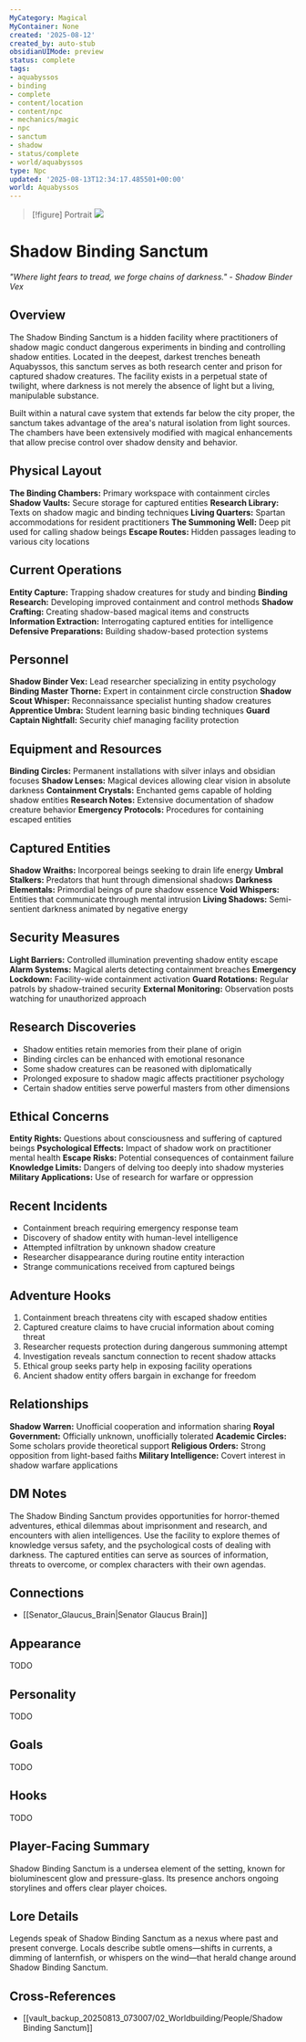 ```yaml
---
MyCategory: Magical
MyContainer: None
created: '2025-08-12'
created_by: auto-stub
obsidianUIMode: preview
status: complete
tags:
- aquabyssos
- binding
- complete
- content/location
- content/npc
- mechanics/magic
- npc
- sanctum
- shadow
- status/complete
- world/aquabyssos
type: Npc
updated: '2025-08-13T12:34:17.485501+00:00'
world: Aquabyssos
---
```




> [!figure] Portrait
![](04_Resources/Assets/Portraits/portrait-npc-shadow-binding-sanctum-shadow-binding-sanctum.svg)





# Shadow Binding Sanctum

*"Where light fears to tread, we forge chains of darkness." - Shadow Binder Vex*

## Overview
The Shadow Binding Sanctum is a hidden facility where practitioners of shadow magic conduct dangerous experiments in binding and controlling shadow entities. Located in the deepest, darkest trenches beneath Aquabyssos, this sanctum serves as both research center and prison for captured shadow creatures. The facility exists in a perpetual state of twilight, where darkness is not merely the absence of light but a living, manipulable substance.

Built within a natural cave system that extends far below the city proper, the sanctum takes advantage of the area's natural isolation from light sources. The chambers have been extensively modified with magical enhancements that allow precise control over shadow density and behavior.

## Physical Layout
**The Binding Chambers:** Primary workspace with containment circles
**Shadow Vaults:** Secure storage for captured entities
**Research Library:** Texts on shadow magic and binding techniques
**Living Quarters:** Spartan accommodations for resident practitioners
**The Summoning Well:** Deep pit used for calling shadow beings
**Escape Routes:** Hidden passages leading to various city locations

## Current Operations
**Entity Capture:** Trapping shadow creatures for study and binding
**Binding Research:** Developing improved containment and control methods
**Shadow Crafting:** Creating shadow-based magical items and constructs
**Information Extraction:** Interrogating captured entities for intelligence
**Defensive Preparations:** Building shadow-based protection systems

## Personnel
**Shadow Binder Vex:** Lead researcher specializing in entity psychology
**Binding Master Thorne:** Expert in containment circle construction
**Shadow Scout Whisper:** Reconnaissance specialist hunting shadow creatures
**Apprentice Umbra:** Student learning basic binding techniques
**Guard Captain Nightfall:** Security chief managing facility protection

## Equipment and Resources
**Binding Circles:** Permanent installations with silver inlays and obsidian focuses
**Shadow Lenses:** Magical devices allowing clear vision in absolute darkness
**Containment Crystals:** Enchanted gems capable of holding shadow entities
**Research Notes:** Extensive documentation of shadow creature behavior
**Emergency Protocols:** Procedures for containing escaped entities

## Captured Entities
**Shadow Wraiths:** Incorporeal beings seeking to drain life energy
**Umbral Stalkers:** Predators that hunt through dimensional shadows
**Darkness Elementals:** Primordial beings of pure shadow essence
**Void Whispers:** Entities that communicate through mental intrusion
**Living Shadows:** Semi-sentient darkness animated by negative energy

## Security Measures
**Light Barriers:** Controlled illumination preventing shadow entity escape
**Alarm Systems:** Magical alerts detecting containment breaches
**Emergency Lockdown:** Facility-wide containment activation
**Guard Rotations:** Regular patrols by shadow-trained security
**External Monitoring:** Observation posts watching for unauthorized approach

## Research Discoveries
- Shadow entities retain memories from their plane of origin
- Binding circles can be enhanced with emotional resonance
- Some shadow creatures can be reasoned with diplomatically
- Prolonged exposure to shadow magic affects practitioner psychology
- Certain shadow entities serve powerful masters from other dimensions

## Ethical Concerns
**Entity Rights:** Questions about consciousness and suffering of captured beings
**Psychological Effects:** Impact of shadow work on practitioner mental health
**Escape Risks:** Potential consequences of containment failure
**Knowledge Limits:** Dangers of delving too deeply into shadow mysteries
**Military Applications:** Use of research for warfare or oppression

## Recent Incidents
- Containment breach requiring emergency response team
- Discovery of shadow entity with human-level intelligence
- Attempted infiltration by unknown shadow creature
- Researcher disappearance during routine entity interaction
- Strange communications received from captured beings

## Adventure Hooks
1. Containment breach threatens city with escaped shadow entities
2. Captured creature claims to have crucial information about coming threat
3. Researcher requests protection during dangerous summoning attempt
4. Investigation reveals sanctum connection to recent shadow attacks
5. Ethical group seeks party help in exposing facility operations
6. Ancient shadow entity offers bargain in exchange for freedom

## Relationships
**Shadow Warren:** Unofficial cooperation and information sharing
**Royal Government:** Officially unknown, unofficially tolerated
**Academic Circles:** Some scholars provide theoretical support
**Religious Orders:** Strong opposition from light-based faiths
**Military Intelligence:** Covert interest in shadow warfare applications

## DM Notes
The Shadow Binding Sanctum provides opportunities for horror-themed adventures, ethical dilemmas about imprisonment and research, and encounters with alien intelligences. Use the facility to explore themes of knowledge versus safety, and the psychological costs of dealing with darkness. The captured entities can serve as sources of information, threats to overcome, or complex characters with their own agendas.


## Connections

- [[Senator_Glaucus_Brain|Senator Glaucus Brain]]


## Appearance


TODO


## Personality


TODO


## Goals


TODO


## Hooks


TODO

## Player-Facing Summary

Shadow Binding Sanctum is a undersea element of the setting, known for bioluminescent glow and pressure-glass. Its presence anchors ongoing storylines and offers clear player choices.

## Lore Details

Legends speak of Shadow Binding Sanctum as a nexus where past and present converge. Locals describe subtle omens—shifts in currents, a dimming of lanternfish, or whispers on the wind—that herald change around Shadow Binding Sanctum.

## Cross-References

- [[vault_backup_20250813_073007/02_Worldbuilding/People/Shadow Binding Sanctum]]

<!-- enriched: true -->
